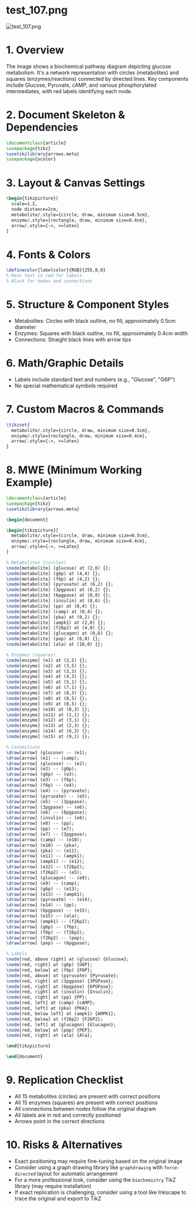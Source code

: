 # test_107.png

![test_107.png](../../../eval_dataset/images/test_107.png)

# 1. Overview
The image shows a biochemical pathway diagram depicting glucose metabolism. It's a network representation with circles (metabolites) and squares (enzymes/reactions) connected by directed lines. Key components include Glucose, Pyruvate, cAMP, and various phosphorylated intermediates, with red labels identifying each node.

# 2. Document Skeleton & Dependencies
```latex
\documentclass{article}
\usepackage{tikz}
\usetikzlibrary{arrows.meta}
\usepackage{xcolor}
```

# 3. Layout & Canvas Settings
```latex
\begin{tikzpicture}[
  scale=1.2,
  node distance=2cm,
  metabolite/.style={circle, draw, minimum size=0.5cm},
  enzyme/.style={rectangle, draw, minimum size=0.4cm},
  arrow/.style={->, >=latex}
]
```

# 4. Fonts & Colors
```latex
\definecolor{labelcolor}{RGB}{255,0,0}
% Main text in red for labels
% Black for nodes and connections
```

# 5. Structure & Component Styles
- Metabolites: Circles with black outline, no fill, approximately 0.5cm diameter
- Enzymes: Squares with black outline, no fill, approximately 0.4cm width
- Connections: Straight black lines with arrow tips

# 6. Math/Graphic Details
- Labels include standard text and numbers (e.g., "Glucose", "G6P")
- No special mathematical symbols required

# 7. Custom Macros & Commands
```latex
\tikzset{
  metabolite/.style={circle, draw, minimum size=0.5cm},
  enzyme/.style={rectangle, draw, minimum size=0.4cm},
  arrow/.style={->, >=latex}
}
```

# 8. MWE (Minimum Working Example)
```latex
\documentclass{article}
\usepackage{tikz}
\usetikzlibrary{arrows.meta}

\begin{document}

\begin{tikzpicture}[
  metabolite/.style={circle, draw, minimum size=0.5cm},
  enzyme/.style={rectangle, draw, minimum size=0.4cm},
  arrow/.style={->, >=Latex}
]

% Metabolites (circles)
\node[metabolite] (glucose) at (2,6) {};
\node[metabolite] (g6p) at (4,4) {};
\node[metabolite] (f6p) at (4,2) {};
\node[metabolite] (pyruvate) at (6,2) {};
\node[metabolite] (3pgpase) at (8,2) {};
\node[metabolite] (6pgpase) at (8,0) {};
\node[metabolite] (insulin) at (8,6) {};
\node[metabolite] (pp) at (8,4) {};
\node[metabolite] (camp) at (0,4) {};
\node[metabolite] (pka) at (0,2) {};
\node[metabolite] (ampk1) at (2,0) {};
\node[metabolite] (f26p2) at (4,0) {};
\node[metabolite] (glucagon) at (0,6) {};
\node[metabolite] (pep) at (6,0) {};
\node[metabolite] (ala) at (10,0) {};

% Enzymes (squares)
\node[enzyme] (e1) at (2,5) {};
\node[enzyme] (e2) at (3,5) {};
\node[enzyme] (e3) at (3,3) {};
\node[enzyme] (e4) at (4,3) {};
\node[enzyme] (e5) at (5,1) {};
\node[enzyme] (e6) at (7,1) {};
\node[enzyme] (e7) at (8,3) {};
\node[enzyme] (e8) at (8,5) {};
\node[enzyme] (e9) at (0,5) {};
\node[enzyme] (e10) at (0,3) {};
\node[enzyme] (e11) at (1,1) {};
\node[enzyme] (e12) at (3,1) {};
\node[enzyme] (e13) at (2,3) {};
\node[enzyme] (e14) at (6,3) {};
\node[enzyme] (e15) at (9,1) {};

% Connections
\draw[arrow] (glucose) -- (e1);
\draw[arrow] (e1) -- (camp);
\draw[arrow] (glucose) -- (e2);
\draw[arrow] (e2) -- (g6p);
\draw[arrow] (g6p) -- (e3);
\draw[arrow] (e3) -- (f6p);
\draw[arrow] (f6p) -- (e4);
\draw[arrow] (e4) -- (pyruvate);
\draw[arrow] (pyruvate) -- (e5);
\draw[arrow] (e5) -- (3pgpase);
\draw[arrow] (3pgpase) -- (e6);
\draw[arrow] (e6) -- (6pgpase);
\draw[arrow] (insulin) -- (e8);
\draw[arrow] (e8) -- (pp);
\draw[arrow] (pp) -- (e7);
\draw[arrow] (e7) -- (3pgpase);
\draw[arrow] (camp) -- (e10);
\draw[arrow] (e10) -- (pka);
\draw[arrow] (pka) -- (e11);
\draw[arrow] (e11) -- (ampk1);
\draw[arrow] (ampk1) -- (e12);
\draw[arrow] (e12) -- (f26p2);
\draw[arrow] (f26p2) -- (e5);
\draw[arrow] (glucagon) -- (e9);
\draw[arrow] (e9) -- (camp);
\draw[arrow] (g6p) -- (e13);
\draw[arrow] (e13) -- (ampk1);
\draw[arrow] (pyruvate) -- (e14);
\draw[arrow] (e14) -- (pp);
\draw[arrow] (6pgpase) -- (e15);
\draw[arrow] (e15) -- (ala);
\draw[arrow] (ampk1) -- (f26p2);
\draw[arrow] (g6p) -- (f6p);
\draw[arrow] (f6p) -- (f26p2);
\draw[arrow] (f26p2) -- (pep);
\draw[arrow] (pep) -- (6pgpase);

% Labels
\node[red, above right] at (glucose) {Glucose};
\node[red, right] at (g6p) {G6P};
\node[red, below] at (f6p) {F6P};
\node[red, above] at (pyruvate) {Pyruvate};
\node[red, right] at (3pgpase) {3PGPase};
\node[red, right] at (6pgpase) {6PGPase};
\node[red, right] at (insulin) {Insulin};
\node[red, right] at (pp) {PP};
\node[red, left] at (camp) {cAMP};
\node[red, left] at (pka) {PKA};
\node[red, below left] at (ampk1) {AMPK1};
\node[red, below] at (f26p2) {F26P2};
\node[red, left] at (glucagon) {Glucagon};
\node[red, below] at (pep) {PEP};
\node[red, right] at (ala) {Ala};

\end{tikzpicture}

\end{document}
```

# 9. Replication Checklist
- All 15 metabolites (circles) are present with correct positions
- All 15 enzymes (squares) are present with correct positions
- All connections between nodes follow the original diagram
- All labels are in red and correctly positioned
- Arrows point in the correct directions

# 10. Risks & Alternatives
- Exact positioning may require fine-tuning based on the original image
- Consider using a graph drawing library like `graphdrawing` with `force-directed` layout for automatic arrangement
- For a more professional look, consider using the `biochemistry` TikZ library (may require installation)
- If exact replication is challenging, consider using a tool like Inkscape to trace the original and export to TikZ
